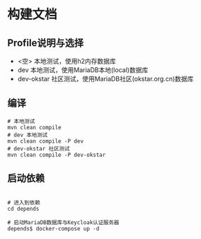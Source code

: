# 构建文档
##  Profile说明与选择
- <空> 本地测试，使用h2内存数据库
- dev 本地测试，使用MariaDB本地(local)数据库
- dev-okstar 社区测试，使用MariaDB社区(okstar.org.cn)数据库

## 编译
```shell
# 本地测试
mvn clean compile
# dev 本地测试
mvn clean compile -P dev
# dev-okstar 社区测试
mvn clean compile -P dev-okstar
```
## 启动依赖
```shell

# 进入到依赖
cd depends

# 启动MariaDB数据库与Keycloak认证服务器
depends$ docker-compose up -d


```
